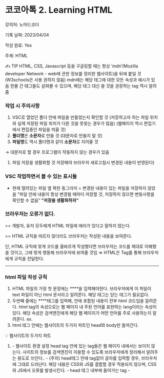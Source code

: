 # 코코아톡 2. Learning HTML

강의처: 노마드코더

기록 날짜: 2023/04/04

작성 완료: Yes

주제: HTML

<aside>
✍️ TIP
HTML, CSS, Javascript 등을 구글링할 때는 항상 ‘mdn’(Mozilla developer Network - web에 관한 정보를 정리한 웹사이트)을 뒤에 붙일 것 (W3schools은 사용 권하지 않음)
mdn에는 해당 태그에 대한 모든 속성과 예시가 있음
한물 간 태그들도 살펴볼 수 있으며, 해당 태그 대신 쓸 것을 권장하는 tag 역시 알려줌

</aside>

### 작업 시 주의사항

1. VSC로 열었던 폴더 안에 파일을 만들었는지 확인할 것
(저장하고자 하는 파일 위치와 실제 저장된 파일 위치가 다른 것을 못찾는 경우가 많음)
(웹페이지 역시 편집기에서 편집중인 파일을 띄울 것)
2. **폴더명**은 **소문자**로 만들 것 (대문자로 만들지 말 것)
3. **파일명**도 역시 폴더명과 같이 **소문자**로 지어줄 것

→ 대문자로 할 경우 프로그램이 작동하지 않는 경우가 있음

1. 파일 저장을 생활화할 것
저장해야 브라우저 새로고침시 변경된 내용이 반영된다)

### VSC 작업하면서 볼 수 있는 표시들

- 현재 열려있는 파일 옆 꽉찬 동그라미
= 변경된 내용이 있는 파일을 저장하지 않았음
”파일 안에 내용이 항상 변경될 때마다 저장할 것, 저장하지 않으면 변동사항을 확인할 수 없음”
**”저장을 생활화하자”**

### 브라우저는 오류가 없다.

== 개발자, 유저 모두에게 HTML 파일에 에러가 있다고 말하지 않는다.

== HTML 규칙을 따르지 않더라도 브라우저는 작성된 내용을 보여준다.

단, HTML 규칙에 맞게 코드를 올바르게 작성했다면 브라우저는 코드를 제대로 이해했을 것이고,
그에 맞게 행동해 브라우저에 보여줄 것임
⇒ HTML은 Tag를 통해 브라우저에게 규칙을 전달한다.

---

### html 파일 작성 규칙

1. HTML 파일의 가장 첫 문장에는 **<!DOCTYPE html>**을 입력해야한다.
브라우저에게 이 파일이 text 파일이 아닌 html 문서라고 알려준다.
해당 태그는 닫는 태그가 필요없다.
2. 두번째 줄에는 **<html>**태그를 입력해, 안에 포함된 내용이 전부 html 코드임을 알려준다.
html tag의 속성으로는 웹 페이지 내 주된 언어를 표현하는 lang이라는 속성이 있다.
해당 속성은 검색엔진에게 해당 웹 페이지가 어떤 언어를 주로 사용하는지 알려준다.
ex. <html lang=”en”>
3. html 태그 안에는 웹사이트의 두가지 파트인 head와 body만 들어간다.

<aside>
💡 웹사이트의 두가지 파트

1. <head>
    - 웹사이트 환경 설정
    head tag 안에 있는 tag들은 웹 페이지 내에서는 보이지 않는다.
    사이트의 정보를 검색엔진이 이용할 수 있도록 브라우저에게 정리해서 알려주는 용도로 쓰인다..
    - (주의) head태그 안에  tag없이 글자를 입력할 경우, 브라우저에 그대로 드러난다.
    해당 내용은 CSS와 JS를 결합할 경우 적용되지 않으며, CSS와 JS에서 오류를 발생시킨다.
    - head 태그 내부에 들어가는 tag
        - <title>
        웹페이지의 상단 탭 내용을 바꿔주는 tag
        검색엔진에서 해당 웹 페이지를 검색할 경우, 제목으로 표현된다.
        - <meta/>
        부가적인 정보를 표현하는 tag
        charset / content와 name 등의 부가적인 속성을 갖는다.
            - **<meta name=”description” content=””>**
            검색엔진에서 웹 페이지를 검색할 경우 제목 아래 설명으로 content 속성값이 나타난다.
            - **<meta charset=utf-8”>**
            중요한 meta tag 중 하나로, 브라우저에게 text를 어떻게 그려줄 것인지 설정해준다.
            한글이나 특수문자가 있는 언어를 입력할 때 브라우저가 이해할 수 있도록 하는 설정
            (없으면 특수문자가 깨질 수 있기에 항상 넣어줄 것)
            - **<meta property=”og:image” content=””>**
            카카오톡 등에 공유할 경우, 미리보기로 보여지는 이미지
            title과 description, link 등도 og: 다음에 적으면 카카오톡 미리보기 화면에 같이 보임
            ⇒ 사이트의 부가적인 정보는 head tag 안에 보인다.
        - **<link rel=”shortcut icon”  href=””>**
        상단 탭에 있는 아이콘 이미지
2. <body>
    - 사용자가 볼 수 있는 웹 사이트 내 content를 보여준다.
    브라우저 내에서 보여지는 모든 내용은 body 태그 안에 있어야 한다.
</aside>

---

## Tag

- HTML의 목적 : 브라우저에게 콘텐츠의 구조를 알려주는 것
- tag의 역할 : 구조 내 요소의 역할과, 해당 역할을 가진 내용물의 범위를 알려주는 것
- 모두 암기할 필요 없음. 어떻게 작동되는지 알면 된다. (그렇다고 들여다볼 필요가 없다는 건 아님)
**태그 작성 방법, 속성 찾는 방법, 속성 사용 방법을 알면 된다.**
- 규칙에 없는 tag명이나 속성명을 사용해도 브라우저에서는 에러 표시가 나지 않지만 브라우저가 이해하진 못함

### (일반적인) tag의 구조

**<태그 속성=”속성값”> 내용 </태그>**

- **‘여는태그’ (open tag) :**
tag의 맨 앞에 위치하며, 범위의 시작을 알려준다.
여는 태그에는 속성(attribute)을 통해 태그의 추가적인 성질을 부여할 수 있다.
- **‘닫는태그’ (closed tag) :**
맨 뒤에 위치하며, 범위의 끝을 알려준다. 앞에 ‘/’(slash)를 붙여 표현한다.
태그가 닫히기 전까지의 내용을 해당 역할을 하는 부분으로 인식하기 때문에 반드시 닫아줘야 한다.
태그 중 일부는 닫는 태그가 없는 경우도 있다 == ‘빈태그’ (empty tag)
- 태그 범위 밖에 있는 내용물은 해당 역할을 갖지 못한다.

<aside>
💡 닫는 태그 없이 여는 태그만 두개 쓴다면?
ex. <div> content <div>
⇒ div 태그가 열려있는 상태에서(안에) 또다른 div 태그를 열었다고 인식.

</aside>

### 빈태그 (empty tag, self-closing tag)

**<태그 속성 = value/>**

- 태그가 한개뿐인 경우를 의미하며,  text를 내용물로 담지 않는 경우 (image 등) 사용한다.
- 태그 안에는 속성이 들어갈 수 있으며,
한개의 태그는 여는태그이자 닫는태그의 역할이기에 태그를 닫기 전에 /(slash)가 붙을 수 있다.

### 태그 속성 (Tag Attributes)

- 태그에 부가적인 정보를 추가하는 역할
attr이라고 줄여서 표현하기도 한다.
- tag 이름과 속성명 사이에는 반드시 공백으로 구분을 줘야한다.
- 속성값은 큰 따옴표 (“”)를 사용하는 것에 익숙해질 것
- 일부 태그는 특정 속성을 필수적으로 요구하기도 한다.
ex. <a> tag는 href 속성을 반드시 포함해야 한다. / <img> tag 는 src 속성을 반드시 포함한다.
- 각각의 태그는 각각 사용할 수 있는 속성이 제한되어 있다.
해당 태그에 포함되지 않는 속성을 이용할 경우 에러가 발생하진 않지만 작동하지도 않는다.
선택적인 태그는 default값을 갖고 있다. default값은 속성을 다시 부여하면 덮어씌워진다.
- **속성값으로 여러가지가 설정되어 있는 경우에는 속성 = “속성값” 과 같은 형태로 반드시 작성해야 하지만,
속성값이 true나 false밖에 없다면 true일 경우 속성명만 넣어줘도 무방하다.
ex. required**
- **속성값 중 ‘enabled’와 ‘true’는 같은 것이다. (헷갈리지 말 것)**

### class & id 속성

<aside>
❗ **id 속성**

- unique identifier (고유 식별자)의 역할을 하는 속성
id를 CSS에 적용할 경우, 해당 id에만 적용 가능한, 고유한 것을 쓰는게 좋다.
- body tag 안에 어떤 태그에든 넣을 수 있다.
- element(tag) 당 하나의 id만을 가질 수 있다.
하나의 id는 한개의 element에만 있어야 한다. (에러는 안나오지만 작동하지 않음)
- **CSS, Javascript가 각각의 구조의 특징을 부여할 때 (element를 식별할 때)사용한다.**
그렇기에 id는 고유해야 하며, 한개의 element에만 부여할 수 있다. (전체 html 내에서 단 한개여야 한다)
</aside>

<aside>
❗ **class 속성 (JS나 python의 class와는 다름 주의)**

- id 속성과 마찬가지로 body tag 내부에 있는 어떤 태그에서든 들어갈 수 있다
- **id 속성과는 달리 하나의 class 속성값을 여러개의 element가 가질 수 있다.
여러개의 element에 동일한 특성을 부여하고 싶을 때, 사용한다.**
- **하나의 요소는 여러개의 class 속성값을 가질 수 있다.**
- CSS와 Javascript가 class 속성값에 해당하는 모든 element에 동일한 특징을 부여할 때 사용한다.
</aside>

---

### Form Tag 뜯어보기

- <form> : 사용자에게 받을 행위들을 받는 양식
- form tag 내부에 들어가는 tag들
    - **<input/>** : 사용자에게 입력을 받을 수 있는 태그
        - input tag의 속성들
            - **type** : input으로 받을 값의 형태
                - type의 속성값 예시 “input의 type별로 하나씩 살펴볼 것”
                    - “button”
                    - “text” : 사용자에게 문자열의 데이터 받음
                    - “color”
                    - “password”
                    - “submit” : 누를 경우 화면 새로고침, 내용 이동
                    - “email” :
                    email 형식 지키지 않을 경우 경고가 뜬다
                    완벽하진 않음, 추가 validation 필요)
                    - “range”
                    - “date” : 날짜를 입력받을 수 있는 속성값 (문자열 데이터는 입력불가, 날짜만 가능)
                - type의 속성값 별로 가질 수 있는 속성값이 정해져 있다.
            - **placeholder** : 박스 내부에 들어가는 설명 (text type에 가능)
            - **value** : 버튼 안에 들어가는 내용 설정 (button, submit, file 등의 type에 가능)
            (input은 self-closing tag이기 때문에 content를 따로 받을 수 있는 attribute가 필요)
            (따로 값을 설정해주지 않으면, button과 submit이 각각의 default값으로 존재한다)
            - **disabled** : tag를 사용할 수 없는 상태로 만들어준다. (모든 type에 가능)
            - **required** : 필수로 값을 입력해야 하는 tag에 설정할 경우, 필수 입력되rl 전까진 submit 불가
            (form을 검증(validation)할 수 있는 설정)
            - ****************minlength**************** : 입력받아야 하는 최소 글자수 설정 (password, search, text, url 등 type에 가능)
            - ********************accepted :******************** file을 받을 경우, 받을 수 있는 파일 확장자를 설정할 수 있음 (file type에서만 가능)
            (파일 확장자는 “.pdf” 등의 형식으로 입력한다.)
            (모든 이미지, 오디오,비디오 파일 등은 “audio/*”, “image/*” 과 같이 입력한다.)
            (여러개의 파일 확장자를 가능하게 하고 싶을 경우, ,(comma)를 사용해서 구분해준다.)
    - **<label>** : form에 질문을 추가할 수 있는 태그
    반드시 input 태그와 함께 사용해야하며 라벨을 선택할 경우, input값을 입력할 수 있도록 작동한다.
    (by label에는 for 속성을, input에는 id 속성을 사용 / 속성값은 동일해야 한다)
    
    <aside>
    ✍️ id 속성값 규칙
    
    1. 공백 입력 불가 (class 속성의 경우 속성값을 공백을 통해 구분한다)
    2. 단어 구분 by -(hyphen)을 주로 사용한다.
    </aside>
    

---

## Semantic HTML

### **non-semantic tag** : 사용은 하나 문서 내에서 **의미가 없는 태그**

- <div> :
    
    division (분할, 구분, 경계선)이라는 단어에서 나온 tag / 구분을 주는 box의 역할
    
    div 태그는 웹페이지 내의 한줄을 차지하는 것이 default값이다. (양옆에 다른 요소를 위치할 수 있음)
    
    box의 역할은 있지만 의미론적으로 봤을 때 document에는 어떤 값도 없다.
    == div 태그만을 봤을 때 해당 element가 어떤 의미를 하는지 짐작할 수 없다.
    
- <span> :
    
    짧은 text를 위한 태그
    

### **semantic tag** : tag 자체에서 문서 내 구조, 의미를 알려주는 태그

그 자체로는 추가적인 기능을 가진 것은 아니지만, 검색엔진이나 다른 사람이 태그를 봤을 때 해당 구조가 웹 사이트 내에서 어떤 의미인지 알 수 있음

div tag만을 사용하는 것 보다 코드 자체를 이해하는데 생기는 번거로움을 줄일 수 있음 (구조 파악에 용이함)
해당 구조가 무엇인지 생각할 시간을 줄여주는 이점이 있다.

> **document와 content를 명확하게 묘사될 수 있도록 semantic으로 작성하려고 노력하자.**
> 
- <header>
    
    웹사이트의 머릿말에 해당하는 것을 알려주는 container
    
    = <div id=”header”>
    
    ≠ <head> 주의
    
- <main>
    
    웹사이트 내의 main part에 해당하는 것을 알려주는 container
    
    = <div id=”main”> 
    
- <section> : 웹사이트의 일부분을 표현하기 위한 container
- <aside> : main 태그에는 포함되지 않는 content를 위한 container
<sidebar>를 써도 된다.
- <footer>
    
    웹 사이트 내의 꼬릿말에 해당하는 부분임을 알려주는 container
    
    <aside>
    ✍️ footer에 자주 사용하는 표현 : copy right (원 안에 c가 표현된 것)
    
    ```html
    <footer>
    	&copy; 2020 N.C
    <!-- 원 안에 c가 표현된 것과 동일하게 나오며, 이후 문자는 이태릭체로 쓰인다. -->
    </footer> 
    ```
    
    </aside>
    
- 그 외에도 <address>, <article>, <h1>~<h6>, <hgroup>, <nav> 등 다앙한 tag들이 존재한다.
- 이전에는 semantic tag가 없었기 때문에 div로 이뤄진 웹 사이트들이 많았다. 의미있는 태그를 되도록이면 사용하자.

---

<aside>
💡 recap

- HTML은 뼈대 / CSS는 근육 /  Javascript는 뇌
- HTML은 tag로 이루어져 있다. 
tag명은 아무렇게나 짓더라도 에러가 발생하지 않지만, 브라우저가 인식하지 못한다.
tag는 여는 태그와 /를 포함한 닫는 태그가 있으며, 태그 사이에는 웹사이트에 보여질 content가 있다.
닫는 태그가 없는 self-closing 태그도 존재하며, 여기에는 <input/>, <img/>등이 해당한다.
tag 내부에는 다른 tag를 포함할 수 있으나 반드시 내부의 태그는 내부에서 닫아줘야 한다.
html에 사용되는 tag들은 모두 기억할 필요가 없지만, 어떤 tag가 존재하는지는 어렴풋하게 기억할 것
자주 사용하는 tag들은 외워주는 것이 좋다.
- html 파일을 작성하는데는 규칙이 존재하며,
최상단에 브라우저에게 문서 타입이 html임을 알려주는 <!DOCTYPE>
<html> 내부에 브라우저의 설정값을 주는 <head>와 브라우저에서 화면을 보여주는 <body>가 들어간다.
- tag는 부가적인 정보를 갖는 속성(attribute)이 들어갈 수 있다.
태그는 속성과 함께 사용해야 강력한 기능을 갖는다.
속성 중에는 id와 class와 같이 모든 태그에 사용가능한 것이 있지만, 태그에 따라, 태그에 쓰인 속성(ex input type값에 따라) 사용할 수 있는 속성이 정해진 경우도 있다.
속성값은 “” 내부에 들어가야 하며, tag안에서 따옴표가 닫혀야 한다.
속성값이 true, false만 존재할 경우 속성명만 입력하면 true로 인식된다.
- tag 속성 중 id 속성은 한개의 html 파일 내에서 고유하게 존재해야 하며, id는 CSS나 Javascript가 html tag를 선택해 특징을 부과할 때 사용된다.
- 코드만으로 의미를 가진 특정 요소(element, tag)가 있으며, 이를 semantic tag라고 한다.
semantic tag는 검색엔진, 스크린리더기, 다른 개발자가 읽을 때 구조를 이해하는데 도움을 준다.
좋은 프로그래머가 되기 위해서는 semantic tag를 사용하는 것이 좋다..
</aside>

[HTML Tag 뜯어보기](https://www.notion.so/HTML-Tag-57824c81e8d44acdbf388c29310b910b)